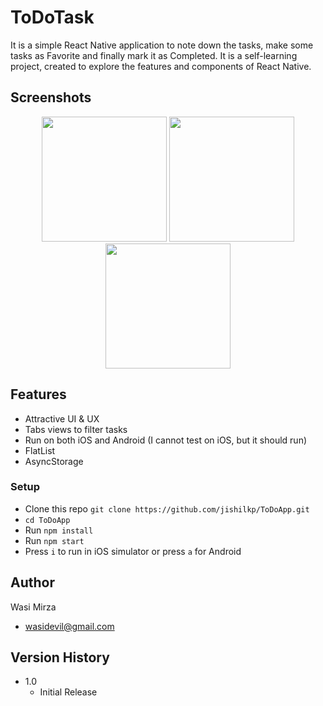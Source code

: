 # ToDoTask
It is a simple React Native application to note down the tasks, make some tasks as Favorite and finally mark it as Completed. It is a self-learning project, created to explore the features and components of React Native.

## Screenshots
<div align="center">
   <img src="/screenshots/All-Tasks.png" width="200px"</img>
   <span/>
   <img src="/screenshots/Fav-Tasks.png" width="200px"</img>
   <span/>
   <img src="/screenshots/Completed-Tasks.png" width="200px"</img>
</div>

## Features

* Attractive UI & UX
* Tabs views to filter tasks
* Run on both iOS and Android (I cannot test on iOS, but it should run)
* FlatList
* AsyncStorage

### Setup

* Clone this repo `git clone https://github.com/jishilkp/ToDoApp.git`
* `cd ToDoApp`
* Run `npm install`
* Run `npm start`
* Press `i` to run in iOS simulator or press `a` for Android


## Author

Wasi Mirza
* wasidevil@gmail.com

## Version History

* 1.0
    * Initial Release
